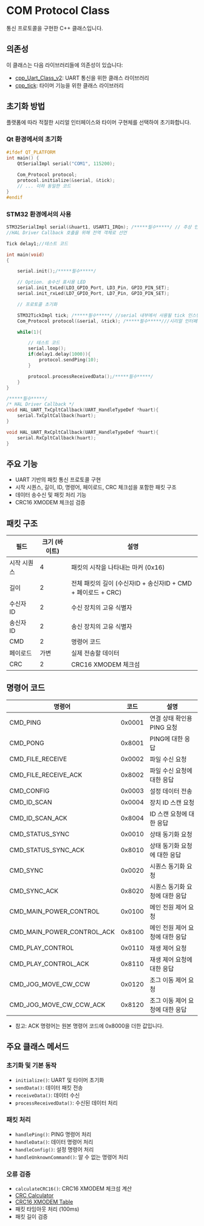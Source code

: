 # COM Protocol Class

통신 프로토콜을 구현한 C++ 클래스입니다.

## 의존성

이 클래스는 다음 라이브러리들에 의존성이 있습니다:

- [cpp_Uart_Class_v2](https://github.com/minimirror1/cpp_Uart_Class_v2): UART 통신을 위한 클래스 라이브러리
- [cpp_tick](https://github.com/minimirror1/cpp_tick): 타이머 기능을 위한 클래스 라이브러리

## 초기화 방법

플랫폼에 따라 적절한 시리얼 인터페이스와 타이머 구현체를 선택하여 초기화합니다.

### Qt 환경에서의 초기화

```cpp
#ifdef QT_PLATFORM
int main() {
    QtSerialImpl serial("COM1", 115200);
  
    Com_Protocol protocol;
    protocol.initialize(&serial, &tick);
    // ... 이하 동일한 코드
}
#endif
```

### STM32 환경에서의 사용

```cpp
STM32SerialImpl serial(&huart1, USART1_IRQn); /*****필수*****/ // 추상 인터페이스 초기화, 구조체와 인터럽트 IRQ 전달
//HAL Driver Callback 호출을 위해 전역 객체로 선언

Tick delay1;//테스트 코드

int main(void)
{

	serial.init();/*****필수*****/

    // Option. 송수신 표시용 LED
	serial.init_txLed(LD3_GPIO_Port, LD3_Pin, GPIO_PIN_SET);
	serial.init_rxLed(LD7_GPIO_Port, LD7_Pin, GPIO_PIN_SET);

    // 프로토콜 초기화

    STM32TickImpl tick; /*****필수*****/ //serial 내부에서 사용될 tick 인스턴스 STM32 환경에서 사용
	Com_Protocol protocol(&serial, &tick); /*****필수*****///시리얼 인터페이스와 tick 인스턴스 전달

	while(1){

        // 테스트 코드
		serial.loop();
		if(delay1.delay(1000)){
			protocol.sendPing(10);
		}

		protocol.processReceivedData();/*****필수*****/
	}
}

/*****필수*****/
/* HAL Driver Callback */
void HAL_UART_TxCpltCallback(UART_HandleTypeDef *huart){
	serial.TxCpltCallback(huart);
}

void HAL_UART_RxCpltCallback(UART_HandleTypeDef *huart){
	serial.RxCpltCallback(huart);
}

```

## 주요 기능

- UART 기반의 패킷 통신 프로토콜 구현
- 시작 시퀀스, 길이, ID, 명령어, 페이로드, CRC 체크섬을 포함한 패킷 구조
- 데이터 송수신 및 패킷 처리 기능
- CRC16 XMODEM 체크섬 검증

## 패킷 구조

| 필드        | 크기 (바이트) | 설명                                                          |
| ----------- | ------------- | ------------------------------------------------------------- |
| 시작 시퀀스 | 4             | 패킷의 시작을 나타내는 마커 (0x16)                            |
| 길이        | 2             | 전체 패킷의 길이 (수신자ID + 송신자ID + CMD + 페이로드 + CRC) |
| 수신자 ID   | 2             | 수신 장치의 고유 식별자                                       |
| 송신자 ID   | 2             | 송신 장치의 고유 식별자                                       |
| CMD         | 2             | 명령어 코드                                                   |
| 페이로드    | 가변          | 실제 전송할 데이터                                            |
| CRC         | 2             | CRC16 XMODEM 체크섬                                           |

## 명령어 코드

| 명령어                    | 코드   | 설명                                    |
|--------------------------|--------|-----------------------------------------|
| CMD_PING                 | 0x0001 | 연결 상태 확인용 PING 요청              |
| CMD_PONG                 | 0x8001 | PING에 대한 응답                        |
| CMD_FILE_RECEIVE         | 0x0002 | 파일 수신 요청                          |
| CMD_FILE_RECEIVE_ACK     | 0x8002 | 파일 수신 요청에 대한 응답              |
| CMD_CONFIG               | 0x0003 | 설정 데이터 전송                        |
| CMD_ID_SCAN              | 0x0004 | 장치 ID 스캔 요청                       |
| CMD_ID_SCAN_ACK          | 0x8004 | ID 스캔 요청에 대한 응답                |
| CMD_STATUS_SYNC          | 0x0010 | 상태 동기화 요청                        |
| CMD_STATUS_SYNC_ACK      | 0x8010 | 상태 동기화 요청에 대한 응답            |
| CMD_SYNC                 | 0x0020 | 시퀀스 동기화 요청                      |
| CMD_SYNC_ACK             | 0x8020 | 시퀀스 동기화 요청에 대한 응답          |
| CMD_MAIN_POWER_CONTROL   | 0x0100 | 메인 전원 제어 요청                     |
| CMD_MAIN_POWER_CONTROL_ACK| 0x8100 | 메인 전원 제어 요청에 대한 응답         |
| CMD_PLAY_CONTROL         | 0x0110 | 재생 제어 요청                          |
| CMD_PLAY_CONTROL_ACK     | 0x8110 | 재생 제어 요청에 대한 응답              |
| CMD_JOG_MOVE_CW_CCW      | 0x0120 | 조그 이동 제어 요청                     |
| CMD_JOG_MOVE_CW_CCW_ACK  | 0x8120 | 조그 이동 제어 요청에 대한 응답         |

* 참고: ACK 명령어는 원본 명령어 코드에 0x8000을 더한 값입니다.

## 주요 클래스 메서드

### 초기화 및 기본 동작

- `initialize()`: UART 및 타이머 초기화
- `sendData()`: 데이터 패킷 전송
- `receiveData()`: 데이터 수신
- `processReceivedData()`: 수신된 데이터 처리

### 패킷 처리

- `handlePing()`: PING 명령어 처리
- `handleData()`: 데이터 명령어 처리
- `handleConfig()`: 설정 명령어 처리
- `handleUnknownCommand()`: 알 수 없는 명령어 처리

### 오류 검증

- `calculateCRC16()`: CRC16 XMODEM 체크섬 계산
- [CRC Calculator](https://crccalc.com/?crc=&method=CRC-16&datatype=0&outtype=0)
- [CRC16 XMODEM Table](https://crccalc.com/?crc=&method=CRC-16/XMODEM&datatype=0&outtype=0)
- 패킷 타임아웃 처리 (100ms)
- 패킷 길이 검증
